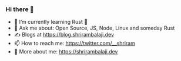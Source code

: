 ### Hi there 👋

<!--
**Shriram-Balaji/Shriram-Balaji** is a ✨ _special_ ✨ repository because its `README.md` (this file) appears on your GitHub profile. -->

- 🌱 I’m currently learning Rust :crab:
- 💬 Ask me about: Open Source, JS, Node, Linux and someday Rust
- ✍️ Blogs at https://blog.shrirambalaji.dev
- 📫 How to reach me: https://twitter.com/__shriram
- 👨 More about me: https://shrirambalaji.dev 
